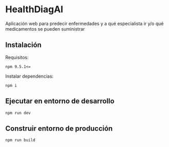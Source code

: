 # HealthDiagAI

Aplicación web para predecir enfermedades y a qué especialista ir y/o qué medicamentos se pueden suministrar

## Instalación

Requisitos:

```console
npm 9.5.1<= 
```

Instalar dependencias:

```console
npm i
```

## Ejecutar en entorno de desarrollo

```console
npm run dev
```

## Construir entorno de producción

```console
npm run build
```
